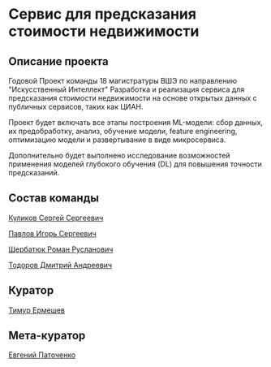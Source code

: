 # Сервис для предсказания стоимости недвижимости
## Описание проекта 
Годовой Проект команды 18 магистратуры ВШЭ по направлению "Искусственный Интеллект"
Разработка и реализация сервиса для предсказания стоимости недвижимости на основе открытых данных с публичных сервисов, таких как ЦИАН. 


Проект будет включать все этапы построения ML-модели: сбор данных, их предобработку, анализ, обучение модели, feature engineering, оптимизацию модели и развертывание в виде микросервиса. 


Дополнительно будет выполнено исследование возможностей применения моделей глубокого обучения (DL) для повышения точности предсказаний.


## Состав команды
[Куликов Сергей Сергеевич](https://t.me/KulikovSS)


[Павлов Игорь Сергеевич](https://t.me/ispavlov)


[Щербатюк Роман Русланович](https://t.me/Roman_Shch99)


[Тодоров Дмитрий Андреевич](https://t.me/terrylimax)

## Куратор
[Тимур Ермешев](https://t.me/SofaViking)

## Мета-куратор
[Евгений Паточенко](https://t.me/evg_pat)
